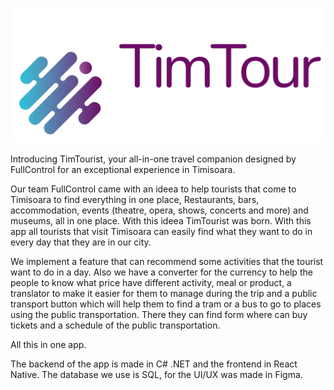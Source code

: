 ![TimTour Logo](https://github.com/HHusse/TimTour/blob/main/TimTourLogo.png)


Introducing TimTourist, your all-in-one travel companion designed by FullControl for an exceptional experience in Timisoara.

Our team FullControl came with an ideea to help tourists that come to Timisoara to find everything in one place, Restaurants, bars, accommodation, events (theatre, opera, shows, concerts and more) and museums, all in one place. With this ideea TimTourist was born. 
With this app all tourists that visit Timisoara can easily find what they want to do in every day that they are in our city. 

We implement a feature that can recommend some activities that the tourist want to do in a day.
Also we have a converter for the currency to help the people to know what price have different activity, meal or product, a translator to make it easier for them to manage during the trip and a public transport button which will help them to find a tram or a bus to go to places using the public transportation. There they can find form where can buy tickets and a schedule of the public transportation.

All this in one app.


The backend of the app is made in C# .NET and the frontend in React Native.
The database we use is SQL, for the UI/UX was made in Figma.